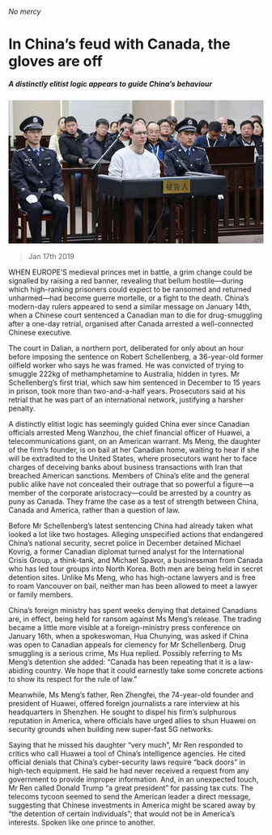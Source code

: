 ###### No mercy

# In China’s feud with Canada, the gloves are off 

##### A distinctly elitist logic appears to guide China’s behaviour 

![image](images/20190119_CNP002_0.jpg) 

> Jan 17th 2019 

 

WHEN EUROPE’S medieval princes met in battle, a grim change could be signalled by raising a red banner, revealing that bellum hostile—during which high-ranking prisoners could expect to be ransomed and returned unharmed—had become guerre mortelle, or a fight to the death. China’s modern-day rulers appeared to send a similar message on January 14th, when a Chinese court sentenced a Canadian man to die for drug-smuggling after a one-day retrial, organised after Canada arrested a well-connected Chinese executive. 

The court in Dalian, a northern port, deliberated for only about an hour before imposing the sentence on Robert Schellenberg, a 36-year-old former oilfield worker who says he was framed. He was convicted of trying to smuggle 222kg of methamphetamine to Australia, hidden in tyres. Mr Schellenberg’s first trial, which saw him sentenced in December to 15 years in prison, took more than two-and-a-half years. Prosecutors said at his retrial that he was part of an international network, justifying a harsher penalty. 

A distinctly elitist logic has seemingly guided China ever since Canadian officials arrested Meng Wanzhou, the chief financial officer of Huawei, a telecommunications giant, on an American warrant. Ms Meng, the daughter of the firm’s founder, is on bail at her Canadian home, waiting to hear if she will be extradited to the United States, where prosecutors want her to face charges of deceiving banks about business transactions with Iran that breached American sanctions. Members of China’s elite and the general public alike have not concealed their outrage that so powerful a figure—a member of the corporate aristocracy—could be arrested by a country as puny as Canada. They frame the case as a test of strength between China, Canada and America, rather than a question of law. 

Before Mr Schellenberg’s latest sentencing China had already taken what looked a lot like two hostages. Alleging unspecified actions that endangered China’s national security, secret police in December detained Michael Kovrig, a former Canadian diplomat turned analyst for the International Crisis Group, a think-tank, and Michael Spavor, a businessman from Canada who has led tour groups into North Korea. Both men are being held in secret detention sites. Unlike Ms Meng, who has high-octane lawyers and is free to roam Vancouver on bail, neither man has been allowed to meet a lawyer or family members. 

China’s foreign ministry has spent weeks denying that detained Canadians are, in effect, being held for ransom against Ms Meng’s release. The trading became a little more visible at a foreign-ministry press conference on January 16th, when a spokeswoman, Hua Chunying, was asked if China was open to Canadian appeals for clemency for Mr Schellenberg. Drug smuggling is a serious crime, Ms Hua replied. Possibly referring to Ms Meng’s detention she added: “Canada has been repeating that it is a law-abiding country. We hope that it could earnestly take some concrete actions to show its respect for the rule of law.” 

Meanwhile, Ms Meng’s father, Ren Zhengfei, the 74-year-old founder and president of Huawei, offered foreign journalists a rare interview at his headquarters in Shenzhen. He sought to dispel his firm’s sulphurous reputation in America, where officials have urged allies to shun Huawei on security grounds when building new super-fast 5G networks. 

Saying that he missed his daughter “very much”, Mr Ren responded to critics who call Huawei a tool of China’s intelligence agencies. He cited official denials that China’s cyber-security laws require “back doors” in high-tech equipment. He said he had never received a request from any government to provide improper information. And, in an unexpected touch, Mr Ren called Donald Trump “a great president” for passing tax cuts. The telecoms tycoon seemed to send the American leader a direct message, suggesting that Chinese investments in America might be scared away by “the detention of certain individuals”; that would not be in America’s interests. Spoken like one prince to another. 


